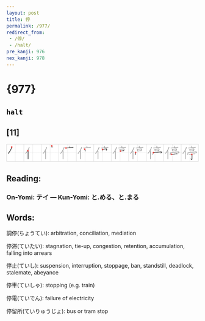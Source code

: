 ```yaml
---
layout: post
title: 停
permalink: /977/
redirect_from:
 - /停/
 - /halt/
pre_kanji: 976
nex_kanji: 978
---
```


# {977}

## `halt`

## [11]

<div class="stroke"><img src="../images/E5819C.png" /></div>

## Reading:

### On-Yomi: テイ &mdash; Kun-Yomi: と.める、と.まる

## Words:

調停(ちょうてい): arbitration, conciliation, mediation

停滞(ていたい): stagnation, tie-up, congestion, retention, accumulation, falling into arrears

停止(ていし): suspension, interruption, stoppage, ban, standstill, deadlock, stalemate, abeyance

停車(ていしゃ): stopping (e.g. train)

停電(ていでん): failure of electricity

停留所(ていりゅうじょ): bus or tram stop
